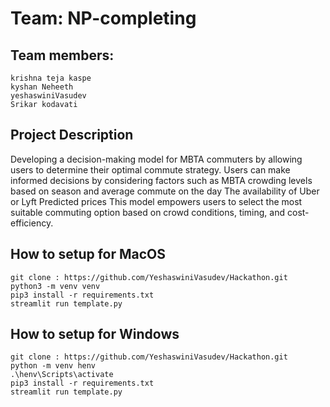 # Team: NP-completing

## Team members:
	krishna teja kaspe
	kyshan Neheeth
	yeshaswiniVasudev
	Srikar kodavati
 
## Project Description
Developing a decision-making model for MBTA commuters by allowing users to determine their optimal commute strategy. Users can make informed decisions by considering factors such as 
	MBTA crowding levels based on season and average commute on the day
	The availability of Uber or Lyft 
	Predicted prices 
 This model empowers users to select the most suitable commuting option based on crowd conditions, timing, and cost-efficiency.


## How to setup for MacOS
	git clone : https://github.com/YeshaswiniVasudev/Hackathon.git
	python3 -m venv venv
	pip3 install -r requirements.txt
	streamlit run template.py

## How to setup for Windows
	git clone : https://github.com/YeshaswiniVasudev/Hackathon.git
	python -m venv henv
	.\henv\Scripts\activate
	pip3 install -r requirements.txt
	streamlit run template.py
